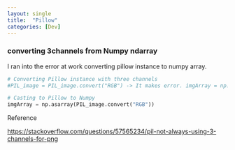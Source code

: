 ```yaml
---
layout: single
title:  "Pillow"
categories: [Dev]
---
```

### converting 3channels from Numpy ndarray

I ran into the error at work converting pillow instance to numpy array.

```python
# Converting Pillow instance with three channels
#PIL_image = PIL_image.convert("RGB") -> It makes error. imgArray = np.asarray(PIL_image.convert("RGB")) doesn't make error.

# Casting to Pillow to Numpy
imgArray = np.asarray(PIL_image.convert("RGB"))
```

Reference 

https://stackoverflow.com/questions/57565234/pil-not-always-using-3-channels-for-png

